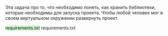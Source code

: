 Эта задача про то, что необходимо понять, как хранить библиотеки, которые необходимы для запуска проекта.
Чтобы любой человек мог в своем виртуальном окружении развернуть проект. 


<mark style="background: #BBFABBA6;">requirements.txt</mark>
requirements.txt